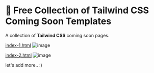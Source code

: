 ﻿# 🚀 Free Collection of Tailwind CSS Coming Soon Templates  

A collection of **Tailwind CSS** coming soon pages.  

<a href="https://htmlpreview.github.io/?https://github.com/tauseedzaman/awesome-coming-soon-templates/blob/main/index-1.html" target="_blank">index-1.html</a>
![image](https://github.com/user-attachments/assets/e74cd192-a797-4065-a7d1-0a6dc21a180e)


<a href="https://htmlpreview.github.io/?https://github.com/tauseedzaman/awesome-coming-soon-templates/blob/main/index-2.html" target="_blank">index-2.html</a>
![image](https://github.com/user-attachments/assets/05d3572c-c880-404b-b097-bc11d2dfc49f)


let's add more.. :)
